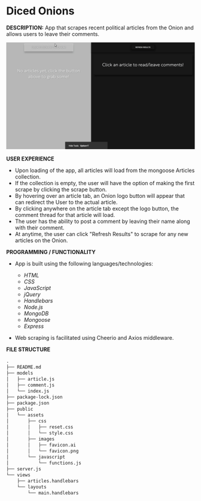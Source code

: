 # Diced Onions

**DESCRIPTION:** App that scrapes recent political articles from the Onion and allows users to leave their comments.

![App Tutorial](Diced-Onions.gif)

**USER EXPERIENCE**

* Upon loading of the app, all articles will load from the mongoose Articles collection.
* If the collection is empty, the user will have the option of making the first scrape by clicking the scrape button.
* By hovering over an article tab, an Onion logo button will appear that can redirect the User to the actual article.
* By clicking anywhere on the article tab except the logo button, the comment thread for that article will load.
* The user has the ability to post a comment by leaving their name along with their comment.
* At anytime, the user can click "Refresh Results" to scrape for any new articles on the Onion.


**PROGRAMMING / FUNCTIONALITY**

* App is built using the following languages/technologies:
  - *HTML* 
  - *CSS* 
  - *JavaScript*
  - *jQuery*
  - *Handlebars*
  - *Node.js*
  - *MongoDB*
  - *Mongoose*
  - *Express*
  
* Web scraping is facilitated using Cheerio and Axios middleware.


**FILE STRUCTURE**

```
.
├── README.md
├── models
│   ├── article.js
│   ├── comment.js
│   └── index.js
├── package-lock.json
├── package.json
├── public
│   └── assets
│       ├── css
│       │   ├── reset.css
│       │   └── style.css
│       ├── images
│       │   ├── favicon.ai
│       │   └── favicon.png
│       └── javascript
│           └── functions.js
├── server.js
└── views
    ├── articles.handlebars
    └── layouts
        └── main.handlebars
```